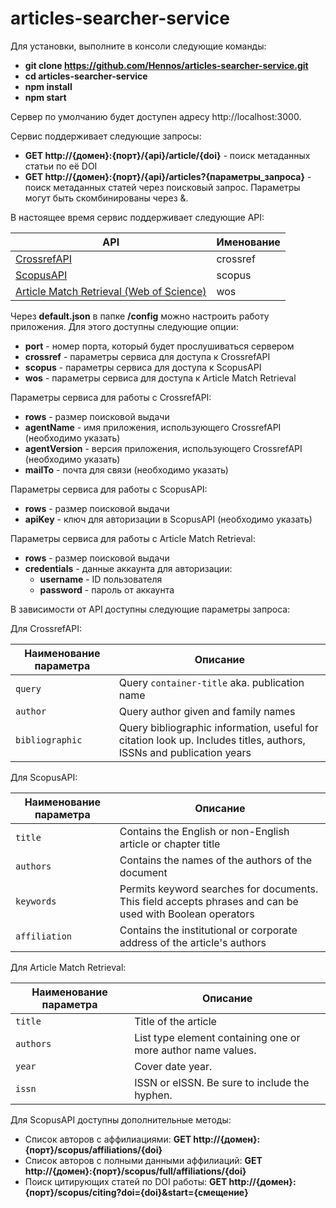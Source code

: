 # articles-searcher-service

Для установки, выполните в консоли следующие команды:

- **git clone https://github.com/Hennos/articles-searcher-service.git**
- **cd articles-searcher-service**
- **npm install**
- **npm start**

Сервер по умолчанию будет доступен адресу http://localhost:3000.

Сервис поддерживает следующие запросы:

- **GET http://{домен}:{порт}/{api}/article/{doi}** - поиск метаданных статьи по её DOI
- **GET http://{домен}:{порт}/{api}/articles?{параметры_запроса}** - поиск метаданных статей через поисковый запроc. Параметры могут быть скомбинированы через &.

В настоящее время сервис поддерживает следующие API:

| API                                                                      | Именование |
| ------------------------------------------------------------------------ | ---------- |
| [CrossrefAPI](https://api.crossref.org)                                  | crossref   |
| [ScopusAPI](https://api.elsevier.com/content/search/scopus)              | scopus     |
| [Article Match Retrieval (Web of Science)](http://support.clarivate.com) | wos        |

Через **default.json** в папке **/config** можно настроить работу приложения. Для этого доступны следующие опции:

- **port** - номер порта, который будет прослушиваться сервером
- **crossref** - параметры сервиса для доступа к CrossrefAPI
- **scopus** - параметры сервиса для доступа к ScopusAPI
- **wos** - параметры сервиса для доступа к Article Match Retrieval

Параметры сервиса для работы с CrossrefAPI:

- **rows** - размер поисковой выдачи
- **agentName** - имя приложения, использующего CrossrefAPI (необходимо указать)
- **agentVersion** - версия приложения, использующего CrossrefAPI (необходимо указать)
- **mailTo** - почта для связи (необходимо указать)

Параметры сервиса для работы с ScopusAPI:

- **rows** - размер поисковой выдачи
- **apiKey** - ключ для авторизации в ScopusAPI (необходимо указать)

Параметры сервиса для работы с Article Match Retrieval:

- **rows** - размер поисковой выдачи
- **credentials** - данные аккаунта для авторизации:
  - **username** - ID пользователя
  - **password** - пароль от аккаунта

В зависимости от API доступны следующие параметры запроса:

Для CrossrefAPI:

| Наименование параметра | Описание                                                                                                            |
| ---------------------- | ------------------------------------------------------------------------------------------------------------------- |
| `query`                | Query `container-title` aka. publication name                                                                       |
| `author`               | Query author given and family names                                                                                 |
| `bibliographic`        | Query bibliographic information, useful for citation look up. Includes titles, authors, ISSNs and publication years |

Для ScopusAPI:

| Наименование параметра | Описание                                                                                                  |
| ---------------------- | --------------------------------------------------------------------------------------------------------- |
| `title`                | Contains the English or non-English article or chapter title                                              |
| `authors`              | Contains the names of the authors of the document                                                         |
| `keywords`             | Permits keyword searches for documents. This field accepts phrases and can be used with Boolean operators |
| `affiliation`          | Contains the institutional or corporate address of the article's authors                                  |

Для Article Match Retrieval:

| Наименование параметра | Описание                                                     |
| ---------------------- | ------------------------------------------------------------ |
| `title`                | Title of the article                                         |
| `authors`              | List type element containing one or more author name values. |
| `year`                 | Cover date year.                                             |
| `issn`                 | ISSN or eISSN. Be sure to include the hyphen.                |

Для ScopusAPI доступны дополнительные методы:

- Список авторов с аффилиациями: **GET http://{домен}:{порт}/scopus/affiliations/{doi}**
- Список авторов с полными данными аффилиаций: **GET http://{домен}:{порт}/scopus/full/affiliations/{doi}**
- Поиск цитирующих статей по DOI работы: **GET http://{домен}:{порт}/scopus/citing?doi={doi}&start={смещение}**
